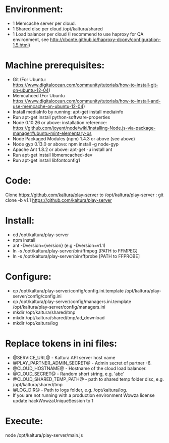 Environment:
=======================
 - 1 Memcache server per cloud.
 - 1 Shared disc per cloud /opt/kaltura/shared
 - 1 Load balancer per cloud (I recommend to use haproxy for QA environment, see http://cbonte.github.io/haproxy-dconv/configuration-1.5.html)

Machine prerequisites:
=======================
- Git (For Ubuntu: https://www.digitalocean.com/community/tutorials/how-to-install-git-on-ubuntu-12-04)
- Memcahced (For Ubuntu https://www.digitalocean.com/community/tutorials/how-to-install-and-use-memcache-on-ubuntu-12-04)
- Install mediaInfo by running: apt-get install mediainfo
- Run apt-get install python-software-properties
- Node 0.10.26 or above: installation reference: https://github.com/joyent/node/wiki/Installing-Node.js-via-package-manager#ubuntu-mint-elementary-os
- Node Packaged Modules (npm) 1.4.3 or above (see above)
- Node gyp 0.13.0 or above: npm install -g node-gyp
- Apache Ant 1.8.2 or above: apt-get -u install ant
- Run apt-get install libmemcached-dev
- Run apt-get install libfontconfig1

Code:
=======================
Clone https://github.com/kaltura/play-server to /opt/kaltura/play-server :
git clone -b v1.1 https://github.com/kaltura/play-server

Install:
=======================
 - cd /opt/kaltura/play-server
 - npm install
 - ant -Dversion={version} (e.g -Dversion=v1.1)
 - ln -s /opt/kaltura/play-server/bin/ffmpeg [PATH to FFMPEG]
 - ln -s /opt/kaltura/play-server/bin/ffprobe [PATH to FFPROBE]

Configure:
=======================
- cp /opt/kaltura/play-server/config/config.ini.template /opt/kaltura/play-server/config/config.ini
- cp /opt/kaltura/play-server/config/managers.ini.template /opt/kaltura/play-server/config/managers.ini
- mkdir /opt/kaltura/shared/tmp
- mkdir /opt/kaltura/shared/tmp/ad_download
- mkdir /opt/kaltura/log

Replace tokens in ini files:
=======================
- @SERVICE_URL@ - Kaltura API server host name
- @PLAY_PARTNER_ADMIN_SECRET@ - Admin secret of partner -6.
- @CLOUD_HOSTNAME@ - Hostname of the cloud load balancer.
- @CLOUD_SECRET@ - Random short string, e.g. 'abc'
- @CLOUD_SHARED_TEMP_PATH@ - path to shared temp folder disc, e.g. /opt/kaltura/shared/tmp
- @LOG_DIR@ - Path to logs folder, e.g. /opt/kaltura/log.
- If you are not running with a production environment Wowza license update hackWowzaUniqueSession to 1 

Execute:
=======================
node /opt/kaltura/play-server/main.js
